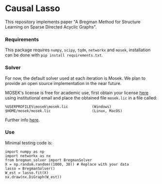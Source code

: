 # Causal Lasso

This repository implements paper "A Bregman Method for Structure Learning on Sparse Directed Acyclic Graphs".

### Requirements

This package requires `numpy`, `scipy`, `tqdm`, `networkx` and `mosek`, installation can be done with `pip install requirements.txt`.


### Solver 
For now, the default solver used at each iteration is Mosek. We plan to provide an open source implementation in the near future. 

MOSEK's license is free for academic use, first obtain your license [here](https://www.mosek.com/products/academic-licenses/) using institutional email and place the obtained file `mosek.lic` in a file called:
```
%USERPROFILE%\mosek\mosek.lic           (Windows)
$HOME/mosek/mosek.lic                   (Linux, MacOS)
``` 


Further info [here](https://docs.mosek.com/9.2/install/installation.html#setting-up-the-license).


### Use
Minimal testing code is:
```
import numpy as np
import networkx as nx
from bregman_solver import BregmanSolver
X = np.random.random((1000, 30)) # Replace with your data
lasso = BregmanSolver()
W_est = lasso.fit(X)
nx.draw(nx.DiGraph(W_est))
```
